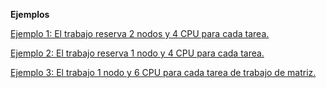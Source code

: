 
**Ejemplos**

[Ejemplo 1: El trabajo reserva 2 nodos y 4 CPU para cada tarea.](./01-2node-4cpupertask)

[Ejemplo 2: El trabajo reserva 1 nodo y 4 CPU para cada tarea.](./02-1node-4cpupertask/README.md)

[Ejemplo 3: El trabajo  1 nodo y 6 CPU para cada tarea de trabajo de matriz.](./03-1node-6cpupertask-ilk)
